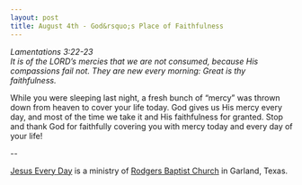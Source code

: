 ```yaml
---
layout: post
title: August 4th - God&rsquo;s Place of Faithfulness
---
```


_Lamentations 3:22-23  
It is of the LORD&rsquo;s mercies that we are not consumed, because
His compassions fail not. They are new every morning: Great is thy
faithfulness._

While you were sleeping last night, a fresh bunch of
&ldquo;mercy&rdquo; was thrown down from heaven to cover your life
today. God gives us His mercy every day, and most of the time we take
it and His faithfulness for granted. Stop and thank God for faithfully
covering you with mercy today and every day of your life!

 --

<a href=http://jesuseveryday.net>Jesus Every Day</a> is a ministry of <a href=http://rodgersbaptist.net>Rodgers Baptist Church</a> in Garland, Texas.
